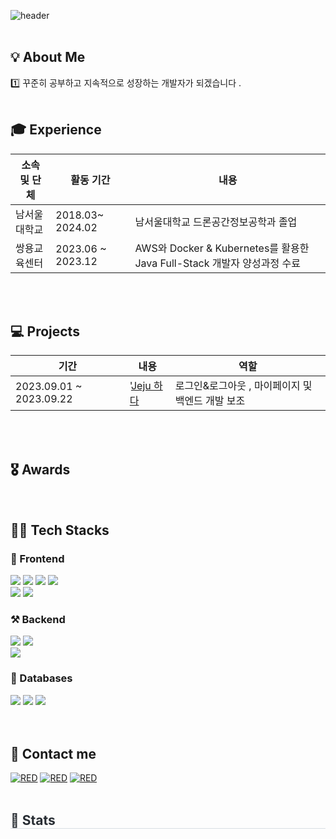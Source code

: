 

![header](https://capsule-render.vercel.app/api?type=transparent&fontColor=6495ed&text=Welcome&height=150&fontSize=60&desc=jinhyeonkyu%20Github%20&descAlignY=75&descAlign=60)
<br></br>

<h2>💡 About Me  </h2>

<h>1️⃣ 꾸준히 공부하고 지속적으로 성장하는 개발자가 되겠습니다 </b>.  <br></br></h>

<h2>🎓 Experience </h2>

|소속 및 단체|활동 기간|내용|
|---|---|---|
|남서울대학교|2018.03~ 2024.02| 남서울대학교 드론공간정보공학과 졸업 |
|쌍용교육센터|2023.06 ~ 2023.12| AWS와 Docker & Kubernetes를 활용한 Java Full-Stack 개발자 양성과정 수료 |



<br><br>
<h2>💻 Projects</h3>

| 기간 | 내용 | 역할 |
| --- | --- | ---|
| 2023.09.01 ~ 2023.09.22| '<a href="https://github.com/Hyeonqz/Model1-Project.git">Jeju 하다</a> | 로그인&로그아웃 , 마이페이지 및 백엔드 개발 보조 |



<br><br>
<h2>🎖️ Awards</h2>

<d> </d>


<br/>
<d></d>

<h2>👨‍💻 Tech Stacks  </h2>
<h3> 📲 Frontend </h3>
<div>
        <img src="https://img.shields.io/badge/Bootstrap-7952B3?style=flat&logo=Bootstrap&logoColor=white">
        <img src="https://img.shields.io/badge/HTML5-E34F26?style=flat&logo=HTML5&logoColor=white">
         <img src="https://img.shields.io/badge/CSS3-1572B6?style=flat&logo=CSS3&logoColor=white">
          <img src="https://img.shields.io/badge/React-61DAFB?style=flat&logo=React&logoColor=white">            
        <br/><img src="https://img.shields.io/badge/jQuery-0769AD?style=flat&logo=jQuery&logoColor=white">
        <img src="https://img.shields.io/badge/Javascript-F7DF1E?style=flat&logo=Javascript&logoColor=white">
</div>

<h3>⚒ Backend </h3>
<div>
        <img src="https://img.shields.io/badge/Apache Tomcat-F8DC75?style=flat&logo=Apache Tomcat&logoColor=white">
        <img src="https://img.shields.io/badge/Java-007396?style=flat&logo=Java&logoColor=white">
        <br/><img src="https://img.shields.io/badge/Spring Boot-6DB33F?style=flat&logo=Spring Boot&logoColor=white">
  
</div>

<h3> 📘 Databases </h3>
<div>
        <img src="https://img.shields.io/badge/MySQL-4479A1?style=flat&logo=MySQL&logoColor=white">
        <img src="https://img.shields.io/badge/Oracle-F80000?style=flat&logo=Oracle&logoColor=white"> 
        <img src="https://img.shields.io/badge/PostgreSQL-4169E1?style=flat&logo=PostgreSQL&logoColor=white" />
</div>
<br><br>
<h2>📝 Contact me </h2>
<div>
 <a href="https://velog.io/@jinhyeonkyu"><img alt="RED" src ="https://img.shields.io/badge/Velog-20C997.svg?&style=flat&logo=Velog&logoColor=white"/></a>
<a href="https://github.com/Hyeonqz/"><img alt="RED" src ="https://img.shields.io/badge/Github-181717.svg?&style=flat&logo=GitHub&logoColor=white"/></a>
<a href="https://hyeonq.tistory.com/"><img alt="RED" src ="https://img.shields.io/badge/Tistory-000000.svg?&style=flat&logo=Tistory&logoColor=white"/></a>


</div><br/>

 <div style="text-align: left;"> 
    <h2 style="border-bottom: 1px solid #d8dee4; color: #282d33;"> 🏅 Stats </h2> <div style="text-align: left;">   </div> 
 </div>



